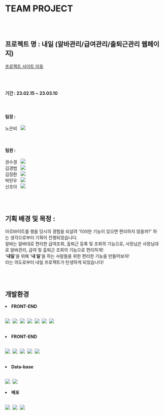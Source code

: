 # TEAM PROJECT<br />
<br /><br />
## 프로젝트 명 : 내일 (알바관리/급여관리/출퇴근관리 웹페이지)
[프로젝트 사이트 이동](http://15.164.212.27/)

<br /><br />

#### 기간 : 23.02.15 ~ 23.03.10

<br />

#### 팀장 :
노은비&nbsp;&nbsp; [<img src="https://img.shields.io/badge/github-181717?style=for-the-badge&logo=github&logoColor=white">](https://github.com/eunbiro)<br />

<br />

#### 팀원 : 
권수경&nbsp;&nbsp; [<img src="https://img.shields.io/badge/github-181717?style=for-the-badge&logo=github&logoColor=white">](https://github.com/rosencrantz96)<br />
김경범&nbsp;&nbsp; [<img src="https://img.shields.io/badge/github-181717?style=for-the-badge&logo=github&logoColor=white">](https://github.com/rudqhd79)<br />
김정환&nbsp;&nbsp; [<img src="https://img.shields.io/badge/github-181717?style=for-the-badge&logo=github&logoColor=white">](https://github.com/andy981217)<br />
박민우&nbsp;&nbsp; [<img src="https://img.shields.io/badge/github-181717?style=for-the-badge&logo=github&logoColor=white">](https://github.com/peanutBana)<br />
신초아&nbsp;&nbsp; [<img src="https://img.shields.io/badge/github-181717?style=for-the-badge&logo=github&logoColor=white">](https://github.com/chdk0842)<br />

<br /><br />

## 기획 배경 및 목정 : <br />
아르바이트를 했을 당시의 경험을 되살려 '이러한 기능이 있으면 편리하지 않을까?' 하는 생각으로부터 기획이 진행되었습니다.<br />
알바는 알바대로 편리한 급여조회, 출퇴근 등록 및 조회의 기능으로, 사장님은 사장님대로 알바관리, 급여 및 출퇴근 조회의 기능으로 편리하게!<br />
'<b>내일</b>'을 위해 '<b>내 일</b>'을 하는 사람들을 위한 편리한 기능을 만들어보자!<br />
라는 의도로부터 내일 프로젝트가 탄생하게 되었습니다!<br />

<br /><br />

## 개발환경<br />

<li><b>FRONT-END</b></li><br />

<img src="https://img.shields.io/badge/HTML5-E34F26?style=for-the-badge&logo=HTML5&logoColor=white">&nbsp;
<img src="https://img.shields.io/badge/css3-1572B6?style=for-the-badge&logo=css3&logoColor=white">&nbsp;
<img src="https://img.shields.io/badge/JavaScript-F7DF1E?style=for-the-badge&logo=javascript&logoColor=white">&nbsp;
<img src="https://img.shields.io/badge/jquery-0769AD?style=for-the-badge&logo=jquery&logoColor=white">&nbsp;
<img src="https://img.shields.io/badge/fontawesome-528DD7?style=for-the-badge&logo=fontawesome&logoColor=white">&nbsp;
<img src="https://img.shields.io/badge/Bootstrap-7952B3?style=for-the-badge&logo=Bootstrap&logoColor=white">&nbsp;
<img src="https://img.shields.io/badge/Thymeleaf-005F0F?style=for-the-badge&logo=Thymeleaf&logoColor=white">&nbsp;

<br />

<li><b>FRONT-END</b></li><br />

<img src="https://img.shields.io/badge/Spring-6DB33F?style=for-the-badge&logo=Spring&logoColor=white">&nbsp;
<img src="https://img.shields.io/badge/Spring Boot-6DB33F?style=for-the-badge&logo=Spring Boot&logoColor=white">&nbsp;
<img src="https://img.shields.io/badge/Spring Security-6DB33F?style=for-the-badge&logo=Spring Security&logoColor=white">&nbsp;
<img src="https://img.shields.io/badge/JPA-6DB33F?style=for-the-badge&logo=JPA&logoColor=white">&nbsp;
<img src="https://img.shields.io/badge/JAVA-E34F26?style=for-the-badge&logo=JAVA&logoColor=white">&nbsp;

<br />

<li><b>Data-base</b></li><br />

<img src="https://img.shields.io/badge/MySQL-4479A1?style=for-the-badge&logo=MySQL&logoColor=white">&nbsp;
<img src="https://img.shields.io/badge/querydsl-4479A1?style=for-the-badge&logo=querydsl&logoColor=white">&nbsp;

<li><b>배포</b></li><br />

<img src="https://img.shields.io/badge/Slack-4A154B?style=for-the-badge&logo=Slack&logoColor=white">&nbsp;
<img src="https://img.shields.io/badge/GitHub-181717?style=for-the-badge&logo=GitHub&logoColor=white">&nbsp;
<img src="https://img.shields.io/badge/Amazon AWS-232F3E?style=for-the-badge&logo=Amazon AWS&logoColor=white">&nbsp;
